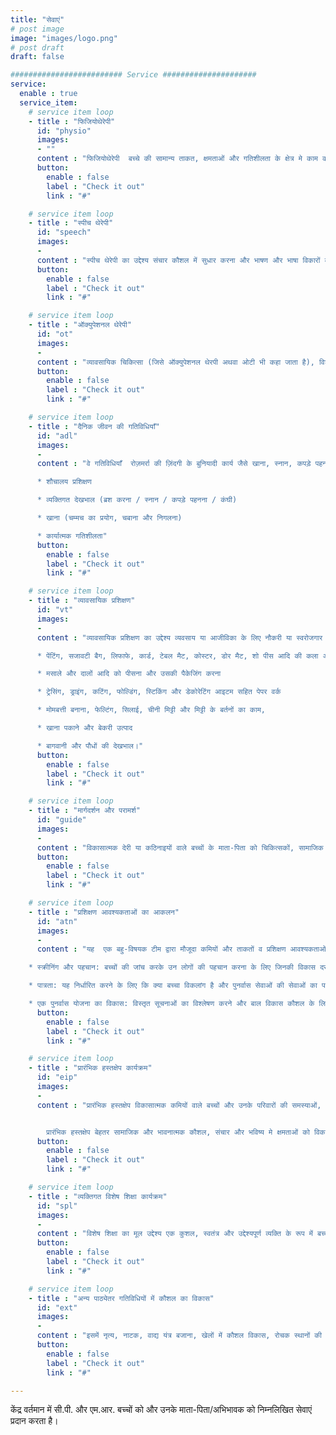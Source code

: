 ```yaml
---
title: "सेवाएं"
# post image
image: "images/logo.png"
# post draft
draft: false

######################### Service #####################
service:
  enable : true
  service_item:
    # service item loop
    - title : "फिजियोथेरेपी"
      id: "physio"
      images:
      - ""
      content : "फिजियोथेरेपी  बच्चे की सामान्य ताकत, क्षमताओं और गतिशीलता के क्षेत्र मे काम करती है। फिजियोथेरेपी का उद्देश्य बुनियादी कौशल जैसे बैठना, रेंगना, चलना, सीढ़ियां चढ़ना और वस्तुओं को फेंकना या पकड़ना सीखना है।  फिजियोथेरेपी मे  मांसपेशियों को गतिविधियों के अनुकूल करने, गति की सीमा बढ़ाने और संतुलन, समन्वय और सहनशक्ति में सुधार के लिए अभ्यास शामिल हैं।"
      button:
        enable : false
        label : "Check it out"
        link : "#"

    # service item loop
    - title : "स्पीच थेरेपी"
      id: "speech"
      images:
      -
      content : "स्पीच थेरेपी का उद्देश्य संचार कौशल में सुधार करना और भाषण और भाषा विकारों का इलाज करना है। इसमें भाषा, श्रवण, स्मृति, अभिव्यक्ति, प्रवाह, मौखिक-मोटर विकास और खाने की कला शामिल हैं। शब्दावली और व्याकरण, अभिव्यक्ति और ध्वन्यात्मक प्रशिक्षण के लिेये संरचित गतिविधियों का उपयोग किया जाता है। स्पीच थेरपी को अधिक प्रभावी बनाने के लिये वैकल्पिक तरीकों का उपयोग किया जाता है जिसमें मैनुअल साइन लैंग्वेज, पिक्चर कम्युनिकेशन बोर्ड और / या वॉयस आउटपुट कम्युनिकेशन डिवाइस शामिल हैं।"
      button:
        enable : false
        label : "Check it out"
        link : "#"

    # service item loop
    - title : "ऑक्युपेशनल थेरेपी"
      id: "ot"
      images:
      -
      content : "व्यावसायिक चिकित्सा (जिसे ऑक्युपेशनल थेरपी अथवा ओटी भी कहा जाता है), विशेष रूप से एक बच्चे के लिए उन सभी 'गतिविधियों' को संदर्भित करता है जो हमारे दैनिक जीवन का अभिन्न अंग हैं। ओटी दैनिक जीवन की गतिविधियों पर विकलांगता का प्रभाव व उसकी प्रबंधन विधियों का ज्ञान देता हैै । इसमें बाधा चिकित्सा, चिकित्सीय श्रवण कार्यक्रम, संवेदी एकीकृत (एसआई) चिकित्सा, दृष्टि संबंधी उपचार (दृश्य मोटर और दृश्य अवधारणात्मक कठिनाइयों के लिए) और खाद्य संबंधी चिकित्सा शामिल हैं।"
      button:
        enable : false
        label : "Check it out"
        link : "#"

    # service item loop
    - title : "दैनिक जीवन की गतिविधियाँ"
      id: "adl"
      images:
      -
      content : "वे गतिविधियाँ  रोज़मर्रा की ज़िंदगी के बुनियादी कार्य जैसे खाना, स्नान, कपड़े पहनना और शौचालय का उपयोग इत्यादि कार्य शामिल हैं। विशेष आवश्यकता वाले बच्चों के लिए, ये कार्य अधिक कठिन हो सकते हैं और दैनिक जीवन की गतिविधियों को पूरा करने के लिए निरंतर प्रशिक्षण की आवश्यकता हो सकती है। बुनियादी/मौलिक गतिविधियों में शामिल हैं:

      * शौचालय प्रशिक्षण

      * व्यक्तिगत देखभाल (ब्रश करना / स्नान / कपड़े पहनना / कंघी)

      * खाना (चम्मच का प्रयोग, चबाना और निगलना)

      * कार्यात्मक गतिशीलता"
      button:
        enable : false
        label : "Check it out"
        link : "#"

    # service item loop
    - title : "व्यावसायिक प्रशिक्षण"
      id: "vt"
      images:
      -
      content : "व्यावसायिक प्रशिक्षण का उद्देश्य व्यवसाय या आजीविका के लिए नौकरी या स्वरोजगार अथवा खुद को व्यस्त रखने के लिए सशक्त बनाना है। हमारे यहाँ विभिन्न व्यावसायिक कौशल  प्रशिक्षण उपलब्ध हैं जैसे-

      * पेंटिंग, सजावटी बैग, लिफाफे, कार्ड, टेबल मैट, कोस्टर, डोर मैट, शो पीस आदि की कला और शिल्प बनाना।

      * मसाले और दालों आदि को पीसना और उसकी पैकेजिंग करना

      * ट्रेसिंग, ड्राइंग, कटिंग, फोल्डिंग, स्टिकिंग और डेकोरेटिंग आइटम सहित पेपर वर्क

      * मोमबत्ती बनाना, फेल्टिंग, सिलाई, चीनी मिट्टी और मिट्टी के बर्तनों का काम,

      * खाना पकाने और बेकरी उत्पाद

      * बागवानी और पौधों की देखभाल।"
      button:
        enable : false
        label : "Check it out"
        link : "#"

    # service item loop
    - title : "मार्गदर्शन और परामर्श"
      id: "guide"
      images:
      -
      content : "विकासात्मक देरी या कठिनाइयों वाले बच्चों के माता-पिता को चिकित्सकों, सामाजिक कार्यकर्ताओं और अन्य स्रोतों द्वारा केंद्र में भेजा जाता है। आम तौर पर ऐसे माता-पिता यह स्वीकार करने के लिए तैयार नहीं होते हैं कि उनके बच्चे को विकास संबंधी कठिनाइयाँ हो रही हैं जिसके लिए प्राथमिक मूल्यांकन और उचित सुधारात्मक कार्रवाई की आवश्यकता है। विकासात्मक कमी के स्तर की पहचान करने के लिए विशेषज्ञों की एक टीम द्वारा मौके पर विश्लेषण किया जाता है और माता-पिता को सुधारात्मक उपायों और साधनों के बारे में बताया जाता है और उन्हें उनके बच्चों के लिए सर्वोत्तम योजना चुनने के लिए सशक्त बनाया जाता है।"
      button:
        enable : false
        label : "Check it out"
        link : "#"

    # service item loop
    - title : "प्रशिक्षण आवश्यकताओं का आकलन"
      id: "atn"
      images:
      -
      content : "यह  एक बहु-विषयक टीम द्वारा मौजूदा कमियों और ताकतों व प्रशिक्षण आवश्यकताओं को निर्धारित करने के लिए उपयोग की जाने वाली प्रक्रिया है, जो बच्चे में मौजूद विकलांगता, यदि कोई हो, का पता लगाने का प्रयास करती है। इसमें विभिन्न प्रक्रियाएँ संलग्न है जैसे:

    * स्क्रीनिंग और पहचान: बच्चों की जांच करके उन लोगों की पहचान करना के लिए जिनकी विकास दर धीमी हैै या वह सीखने की समस्याओं का सामना कर रहे हैं, आकलन के लिए शारीरिक मूल्यांकन में बच्चे की मुद्रा, संवेदी प्रसंस्करण, मांसपेशियों की टोन और समन्वय को देखना शामिल हो सकता है।

    * पात्रता: यह निर्धारित करने के लिए कि क्या बच्चा विकलांग है और पुनर्वास सेवाओं की सेवाओं का पात्र है अथवा छात्र की समस्याओं या विकलांगता की विशिष्ट प्रकृति का निर्धारण करने के लिए

    * एक पुनर्वास योजना का विकास: विस्तृत सूचनाओं का विश्लेषण करने और बाल विकास कौशल के लिए एक व्यापक व्यक्तिगत पुनर्वास कार्यक्रम विकसित करने के लिए"
      button:
        enable : false
        label : "Check it out"
        link : "#"

    # service item loop
    - title : "प्रारंभिक हस्तक्षेप कार्यक्रम"
      id: "eip"
      images:
      -
      content : "प्रारंभिक हस्तक्षेप विकासात्मक कमियों वाले बच्चों और उनके परिवारों की समस्याओं, के जटिल होने से पहले, दूर करने के लिए कार्रवाई से संबंधित है। इसमे उन बच्चों और परिवारों की पहचान करना भी है जिन्हें एसी कठिनाइयों का सामना करना पड़ सकता है और उपयुक्त समय पर प्रभावी सहायता और सेवाएं प्रदान करना, जिससे वह परिस्थितियों के जटिल होने के पहले ही उसका अनुदान कर सकें।


        प्रारंभिक हस्तक्षेप बेहतर सामाजिक और भावनात्मक कौशल, संचार और भविष्य मे क्षमताओं को विकसित करने के लिए एक मजबूत आधार प्रदान करता है।"
      button:
        enable : false
        label : "Check it out"
        link : "#"

    # service item loop
    - title : "व्यक्तिगत विशेष शिक्षा कार्यक्रम"
      id: "spl"
      images:
      -
      content : "विशेष शिक्षा का मूल उद्देश्य एक कुशल, स्वतंत्र और उद्देश्यपूर्ण व्यक्ति के रूप में बच्चों का इष्टतम विकास है, जो अपनी सर्वश्रेष्ठ क्षमता तक पहुंच कर अपने जीवन की योजना और प्रबंधन करने में सक्षम हों।"
      button:
        enable : false
        label : "Check it out"
        link : "#"

    # service item loop
    - title : "अन्य पाठ्येतर गतिविधियों में कौशल का विकास"
      id: "ext"
      images:
      -
      content : "इसमें नृत्य, नाटक, वाद्य यंत्र बजाना, खेलों में कौशल विकास, रोचक स्थानों की यात्रा और छोटे पैमाने या कुटीर उद्योगों की फील्ड ट्रिप आदि शामिल हैं।"
      button:
        enable : false
        label : "Check it out"
        link : "#"

---
```


केंद्र वर्तमान में सी.पी. और एम.आर. बच्चों को और उनके माता-पिता/अभिभावक को निम्नलिखित सेवाएं प्रदान करता है।
